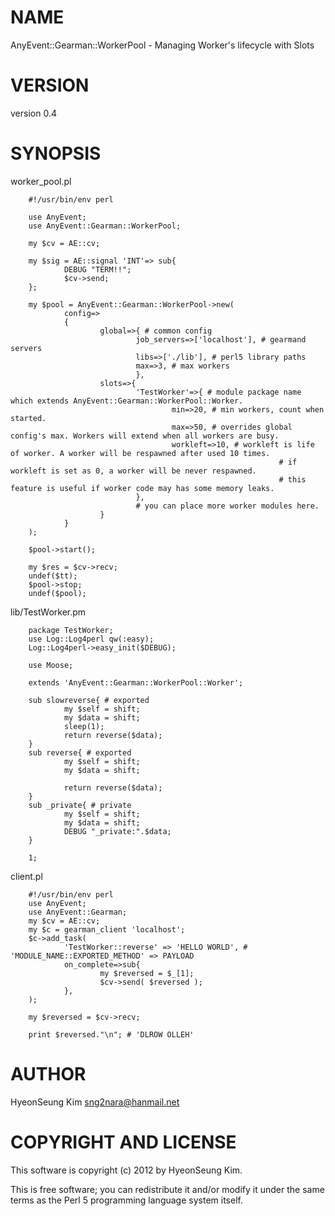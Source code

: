 # NAME

AnyEvent::Gearman::WorkerPool - Managing Worker's lifecycle with Slots

# VERSION

version 0.4

# SYNOPSIS

worker\_pool.pl

        #!/usr/bin/env perl

        use AnyEvent;
        use AnyEvent::Gearman::WorkerPool;
        
        my $cv = AE::cv;

        my $sig = AE::signal 'INT'=> sub{ 
                DEBUG "TERM!!";
                $cv->send;
        };

        my $pool = AnyEvent::Gearman::WorkerPool->new(
                config=>
                {   
                        global=>{ # common config
                                job_servers=>['localhost'], # gearmand servers
                                libs=>['./lib'], # perl5 library paths
                                max=>3, # max workers
                                },  
                        slots=>{
                                'TestWorker'=>{ # module package name which extends AnyEvent::Gearman::WorkerPool::Worker.
                                        min=>20, # min workers, count when started.
                                        max=>50, # overrides global config's max. Workers will extend when all workers are busy.
                                        workleft=>10, # workleft is life of worker. A worker will be respawned after used 10 times. 
                                                                # if workleft is set as 0, a worker will be never respawned.
                                                                # this feature is useful if worker code may has some memory leaks.
                                },
                                # you can place more worker modules here.
                        }   
                }   
        );

        $pool->start();

        my $res = $cv->recv;
        undef($tt);
        $pool->stop;
        undef($pool);

lib/TestWorker.pm

        package TestWorker;
        use Log::Log4perl qw(:easy);
        Log::Log4perl->easy_init($DEBUG);

        use Moose;

        extends 'AnyEvent::Gearman::WorkerPool::Worker';

        sub slowreverse{ # exported
                my $self = shift;
                my $data = shift;
                sleep(1);
                return reverse($data);
        }
        sub reverse{ # exported
                my $self = shift;
                my $data = shift;

                return reverse($data);
        }
        sub _private{ # private
                my $self = shift;
                my $data = shift;
                DEBUG "_private:".$data;
        }

        1;

client.pl

        #!/usr/bin/env perl
        use AnyEvent;
        use AnyEvent::Gearman;
        my $cv = AE::cv;
        my $c = gearman_client 'localhost';
        $c->add_task(
                'TestWorker::reverse' => 'HELLO WORLD', # 'MODULE_NAME::EXPORTED_METHOD' => PAYLOAD
                on_complete=>sub{
                        my $reversed = $_[1];
                        $cv->send( $reversed );
                },
        );

        my $reversed = $cv->recv;

        print $reversed."\n"; # 'DLROW OLLEH'

# AUTHOR

HyeonSeung Kim <sng2nara@hanmail.net>

# COPYRIGHT AND LICENSE

This software is copyright (c) 2012 by HyeonSeung Kim.

This is free software; you can redistribute it and/or modify it under
the same terms as the Perl 5 programming language system itself.
